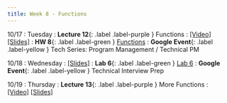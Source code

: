 ```yaml
---
title: Week 8 - Functions
---
```


10/17
: Tuesday
: **Lecture 12**{: .label .label-purple } Functions
  : [\[Video\]](https://edstem.org/us/courses/41440/lessons/75847/slides/416569) [\[Slides\]](https://edstem.org/us/courses/41440/lessons/75847/slides/416568)
: **HW 8**{: .label .label-green } [Functions](https://edstem.org/us/courses/41440/lessons/78775/slides/429537)
: **Google Event**{: .label .label-yellow } Tech Series: Program Management / Technical PM

10/18
: Wednesday
  : [\[Slides\]](https://edstem.org/us/courses/41440/lessons/70330/slides/376323)
: **Lab 6**{: .label .label-green } [Lab 6](https://edstem.org/us/courses/41440/lessons/78774)
: **Google Event**{: .label .label-yellow } Technical Interview Prep

10/19
: Thursday
: **Lecture 13**{: .label .label-purple } More Functions
  : [\[Video\]](https://edstem.org/us/courses/41440/lessons/75847/slides/416569) [\[Slides\]](https://edstem.org/us/courses/41440/lessons/75847/slides/416568)